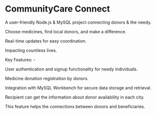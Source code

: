 # CommunityCare Connect

A user-friendly Node.js & MySQL project connecting donors & the needy. 

Choose medicines, find local donors, and make a difference. 

Real-time updates for easy coordination. 

Impacting countless lives.

Key Features: - 

User authentication and signup functionality for needy individuals. 

Medicine donation registration by donors.

Integration with MySQL Workbench for secure data storage and retrieval. 

Recipient can get the information about donor availability in each city.

This feature helps the connections between donors and beneficiaries.
